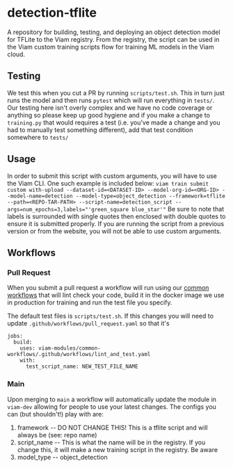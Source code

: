 # detection-tflite
A repository for building, testing, and deploying an object detection model for TFLite to the Viam registry. From the registry, the script can be used in the Viam custom training scripts flow for training ML models in the Viam cloud. 

## Testing

We test this when you cut a PR by running `scripts/test.sh`. This in turn just runs the model and then runs `pytest` which will run everything in `tests/`. Our testing here isn't overly complex and we have no code coverage or anything so please keep up good hygiene and if you make a change to `training.py` that would requires a test (i.e. you've made a change and you had to manually test something different), add that test condition somewhere to `tests/`

## Usage
In order to submit this script with custom arguments, you will have to use the Viam CLI. One such example is included below:
`viam train submit custom with-upload --dataset-id=<DATASET-ID> --model-org-id=<ORG-ID> --model-name=detection --model-type=object_detection --framework=tflite --path=<REPO-TAR-PATH> --script-name=detection_script --args=num_epochs=3,labels="'green_square blue_star'"`
Be sure to note that labels is surrounded with single quotes then enclosed with double quotes to ensure it is submitted properly.
If you are running the script from a previous version or from the website, you will not be able to use custom arguments. 

## Workflows

### Pull Request

When you submit a pull request a workflow will run using our [common workflows](https://github.com/viam-modules/common-workflows/) that will lint check your code, build it in the docker image we use in production for training and run the test file you specify.

The default test files is `scripts/test.sh`. If this changes you will need to update `.github/workflows/pull_request.yaml` so that it's

```
jobs:
  build:
    uses: viam-modules/common-workflows/.github/workflows/lint_and_test.yaml
    with:
      test_script_name: NEW_TEST_FILE_NAME
```

### Main

Upon merging to `main` a workflow will automatically update the module in `viam-dev` allowing for people to use your latest changes. The configs you can (but shouldn't!) play with are:
1. framework -- DO NOT CHANGE THIS! This is a tflite script and will always be (see: repo name)
2. script_name -- This is what the name will be in the registry. If you change this, it will make a new training script in the registry. Be aware
3. model_type -- object_detection
